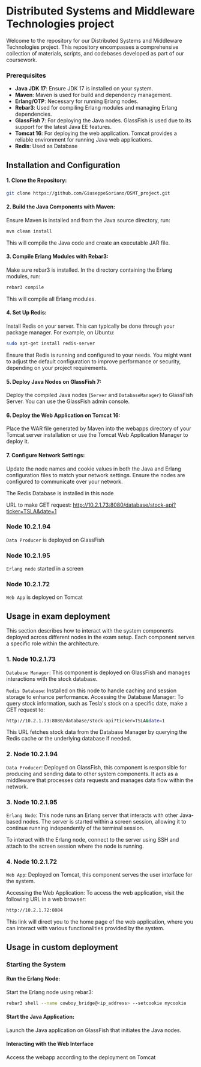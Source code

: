 <!-- # Link to solve OtpNode IOException -->
<!-- https://stackoverflow.com/questions/7662342/otpnode-triggering-ioexception -->

# Distributed Systems and Middleware Technologies project

Welcome to the repository for our Distributed Systems and Middleware Technologies project. This repository encompasses a comprehensive collection of materials, scripts, and codebases developed as part of our coursework.

### Prerequisites
- **Java JDK 17**: Ensure JDK 17 is installed on your system.
- **Maven**: Maven is used for build and dependency management.
- **Erlang/OTP**: Necessary for running Erlang nodes.
- **Rebar3**: Used for compiling Erlang modules and managing Erlang dependencies.
- **GlassFish 7**: For deploying the Java nodes. GlassFish is used due to its support for the latest Java EE features.
- **Tomcat 16**: For deploying the web application. Tomcat provides a reliable environment for running Java web applications.
- **Redis**: Used as Database

## Installation and Configuration

#### 1. Clone the Repository:

``` Bash
git clone https://github.com/GiuseppeSoriano/DSMT_project.git
```

#### 2. Build the Java Components with Maven:

Ensure Maven is installed and from the Java source directory, run:

``` Bash
mvn clean install
```

This will compile the Java code and create an executable JAR file.

#### 3. Compile Erlang Modules with Rebar3:

Make sure rebar3 is installed. In the directory containing the Erlang modules, run:

``` Bash
rebar3 compile
```

This will compile all Erlang modules.

#### 4. Set Up Redis:

Install Redis on your server. This can typically be done through your package manager. For example, on Ubuntu:

``` Bash
sudo apt-get install redis-server
```

Ensure that Redis is running and configured to your needs. You might want to adjust the default configuration to improve performance or security, depending on your project requirements.

#### 5. Deploy Java Nodes on GlassFish 7:

Deploy the compiled Java nodes (`Server` and `DatabaseManager`) to GlassFish Server. You can use the GlassFish admin console.

#### 6. Deploy the Web Application on Tomcat 16:

Place the WAR file generated by Maven into the webapps directory of your Tomcat server installation or use the Tomcat Web Application Manager to deploy it.

#### 7. Configure Network Settings:

Update the node names and cookie values in both the Java and Erlang configuration files to match your network settings. Ensure the nodes are configured to communicate over your network.




The Redis Database is installed in this node

URL to make GET request: http://10.2.1.73:8080/database/stock-api?ticker=TSLA&date=1

### Node 10.2.1.94

`Data Producer` is deployed on GlassFish

### Node 10.2.1.95

`Erlang node` started in a screen

### Node 10.2.1.72

`Web App` is deployed on Tomcat

## Usage in exam deployment

This section describes how to interact with the system components deployed across different nodes in the exam setup. Each component serves a specific role within the architecture.

### 1. Node 10.2.1.73

`Database Manager`: This component is deployed on GlassFish and manages interactions with the stock database.

`Redis Database`: Installed on this node to handle caching and session storage to enhance performance.
Accessing the Database Manager:
To query stock information, such as Tesla's stock on a specific date, make a GET request to:
``` bash
http://10.2.1.73:8080/database/stock-api?ticker=TSLA&date=1
```
This URL fetches stock data from the Database Manager by querying the Redis cache or the underlying database if needed.

### 2. Node 10.2.1.94
`Data Producer`: Deployed on GlassFish, this component is responsible for producing and sending data to other system components. It acts as a middleware that processes data requests and manages data flow within the network.

### 3. Node 10.2.1.95

`Erlang Node`: This node runs an Erlang server that interacts with other Java-based nodes. The server is started within a screen session, allowing it to continue running independently of the terminal session.

To interact with the Erlang node, connect to the server using SSH and attach to the screen session where the node is running.

### 4. Node 10.2.1.72

`Web App`: Deployed on Tomcat, this component serves the user interface for the system.

Accessing the Web Application:
To access the web application, visit the following URL in a web browser:
``` Bash
http://10.2.1.72:8084
```
This link will direct you to the home page of the web application, where you can interact with various functionalities provided by the system.

## Usage in custom deployment

### Starting the System

#### Run the Erlang Node:

Start the Erlang node using rebar3:

``` Bash
rebar3 shell --name cowboy_bridge@<ip_address> --setcookie mycookie
```

#### Start the Java Application:
Launch the Java application on GlassFish that initiates the Java nodes.

#### Interacting with the Web Interface
Access the webapp according to the deployment on Tomcat